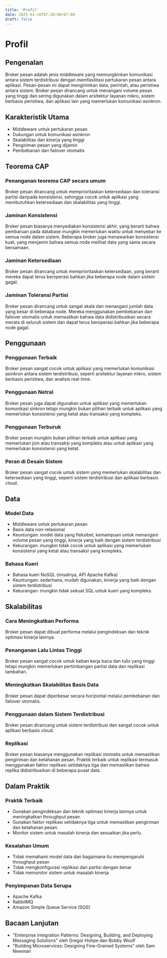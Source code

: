 ```yaml
---
title: 'Profil'
date: 2025-03-16T07:20:00+07:00
draft: false
---
```


# Profil

## **Pengenalan**

Broker pesan adalah jenis middleware yang memungkinkan komunikasi antara sistem terdistribusi dengan memfasilitasi pertukaran pesan antara aplikasi. Pesan-pesan ini dapat mengirimkan data, perintah, atau peristiwa antara sistem. Broker pesan dirancang untuk menangani volume pesan yang tinggi dan sering digunakan dalam arsitektur layanan mikro, sistem berbasis peristiwa, dan aplikasi lain yang memerlukan komunikasi asinkron.

## **Karakteristik Utama**

- Middleware untuk pertukaran pesan
- Dukungan untuk komunikasi asinkron
- Skalabilitas dan kinerja yang tinggi
- Pengiriman pesan yang dijamin
- Pembebanan dan failover otomatis

## **Teorema CAP**

### **Penanganan teorema CAP secara umum**

Broker pesan dirancang untuk memprioritaskan ketersediaan dan toleransi partisi daripada konsistensi, sehingga cocok untuk aplikasi yang membutuhkan ketersediaan dan skalabilitas yang tinggi.

### **Jaminan Konsistensi**

Broker pesan biasanya menyediakan konsistensi akhir, yang berarti bahwa pembaruan pada database mungkin memerlukan waktu untuk menyebar ke semua node dalam sistem. Beberapa broker juga menawarkan konsistensi kuat, yang menjamin bahwa semua node melihat data yang sama secara bersamaan.

### **Jaminan Ketersediaan**

Broker pesan dirancang untuk memprioritaskan ketersediaan, yang berarti mereka dapat terus beroperasi bahkan jika beberapa node dalam sistem gagal.

### **Jaminan Toleransi Partisi**

Broker pesan dirancang untuk sangat skala dan menangani jumlah data yang besar di beberapa node. Mereka menggunakan pembebanan dan failover otomatis untuk memastikan bahwa data didistribusikan secara merata di seluruh sistem dan dapat terus beroperasi bahkan jika beberapa node gagal.

## **Penggunaan**

### **Penggunaan Terbaik**

Broker pesan sangat cocok untuk aplikasi yang memerlukan komunikasi asinkron antara sistem terdistribusi, seperti arsitektur layanan mikro, sistem berbasis peristiwa, dan analisis real-time.

### **Penggunaan Netral**

Broker pesan juga dapat digunakan untuk aplikasi yang memerlukan komunikasi sinkron tetapi mungkin bukan pilihan terbaik untuk aplikasi yang memerlukan konsistensi yang ketat atau transaksi yang kompleks.

### **Penggunaan Terburuk**

Broker pesan mungkin bukan pilihan terbaik untuk aplikasi yang memerlukan join atau transaksi yang kompleks atau untuk aplikasi yang memerlukan konsistensi yang ketat.

### **Peran di Desain Sistem**

Broker pesan sangat cocok untuk sistem yang memerlukan skalabilitas dan ketersediaan yang tinggi, seperti sistem terdistribusi dan aplikasi berbasis cloud.

## Data

### **Model Data**

- Middleware untuk pertukaran pesan
- Basis data non-relasional
- Keuntungan: model data yang fleksibel, kemampuan untuk menangani volume pesan yang tinggi, kinerja yang baik dengan sistem terdistribusi
- Kekurangan: mungkin tidak cocok untuk aplikasi yang memerlukan konsistensi yang ketat atau transaksi yang kompleks.

### **Bahasa Kueri**

- Bahasa kueri NoSQL (misalnya, API Apache Kafka)
- Keuntungan: sederhana, mudah digunakan, kinerja yang baik dengan sistem terdistribusi
- Kekurangan: mungkin tidak sekuat SQL untuk kueri yang kompleks.

## **Skalabilitas**

### **Cara Meningkatkan Performa**

Broker pesan dapat dibuat performa melalui pengindeksan dan teknik optimasi kinerja lainnya.

### **Penanganan Lalu Lintas Tinggi**

Broker pesan sangat cocok untuk beban kerja baca dan tulis yang tinggi tetapi mungkin memerlukan pertimbangan partisi data dan replikasi tambahan.

### Meningkatkan Skalabilitas Basis Data

Broker pesan dapat diperbesar secara horizontal melalui pembebanan dan failover otomatis.

### **Penggunaan dalam Sistem Terdistribusi**

Broker pesan dirancang untuk sistem terdistribusi dan sangat cocok untuk aplikasi berbasis cloud.

### **Replikasi**

Broker pesan biasanya menggunakan replikasi otomatis untuk memastikan pengiriman dan ketahanan pesan. Praktik terbaik untuk replikasi termasuk menggunakan faktor replikasi setidaknya tiga dan memastikan bahwa replika didistribusikan di beberapa pusat data.

## Dalam Praktik

### Praktik Terbaik

- Gunakan pengindeksan dan teknik optimasi kinerja lainnya untuk meningkatkan throughput pesan.
- Gunakan faktor replikasi setidaknya tiga untuk memastikan pengiriman dan ketahanan pesan.
- Monitor sistem untuk masalah kinerja dan sesuaikan jika perlu.

### Kesalahan Umum

- Tidak memahami model data dan bagaimana itu mempengaruhi throughput pesan
- Tidak mengkonfigurasi replikasi dan partisi dengan benar
- Tidak memonitor sistem untuk masalah kinerja

### Penyimpanan Data Serupa

- Apache Kafka
- RabbitMQ
- Amazon Simple Queue Service (SQS)

## Bacaan Lanjutan

- "Enterprise Integration Patterns: Designing, Building, and Deploying Messaging Solutions" oleh Gregor Hohpe dan Bobby Woolf
- "Building Microservices: Designing Fine-Grained Systems" oleh Sam Newman
